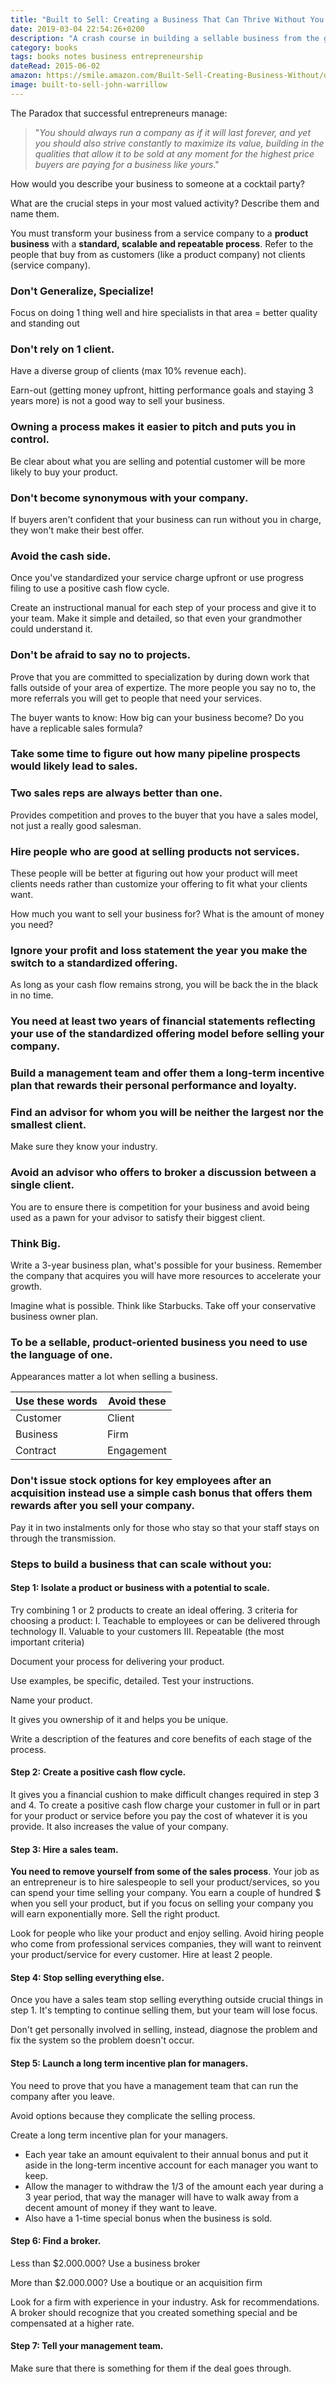 ```yaml
---
title: "Built to Sell: Creating a Business That Can Thrive Without You by John Warrillow"
date: 2019-03-04 22:54:26+0200
description: "A crash course in building a sellable business from the ground up. The business equivalent of the principle of starting with an end in mind. Think in systems, have a process, specialize and say no to projects outside your area of expertise."
category: books
tags: books notes business entrepreneurship
dateRead: 2015-06-02
amazon: https://smile.amazon.com/Built-Sell-Creating-Business-Without/dp/1591845823
image: built-to-sell-john-warrillow
---
```


The Paradox that successful entrepreneurs manage:

> "_You should always run a company as if it will last forever, and yet you should also strive constantly to maximize its value, building in the qualities that allow it to be sold at any moment for the highest price buyers are paying for a business like yours_."

How would you describe your business to someone at a cocktail party?

What are the crucial steps in your most valued activity? Describe them and name them.

You must transform your business from a service company to a **product business** with a **standard, scalable and repeatable process**. Refer to the people that buy from as customers (like a product company) not clients (service company).

### Don't Generalize, Specialize!

Focus on doing 1 thing well and hire specialists in that area = better quality and standing out

### Don't rely on 1 client.

Have a diverse group of clients (max 10% revenue each).

Earn-out (getting money upfront, hitting performance goals and staying 3 years more) is not a good way to sell your business.

### Owning a process makes it easier to pitch and puts you in control.

Be clear about what you are selling and potential customer will be more likely to buy your product.

### Don't become synonymous with your company.

If buyers aren't confident that your business can run without you in charge, they won't make their best offer.

### Avoid the cash side.

Once you've standardized your service charge upfront or use progress filing to use a positive cash flow cycle.

Create an instructional manual for each step of your process and give it to your team. Make it simple and detailed, so that even your grandmother could understand it.

### Don't be afraid to say no to projects.

Prove that you are committed to specialization by during down work that falls outside of your area of expertize. The more people you say no to, the more referrals you will get to people that need your services.

The buyer wants to know: How big can your business become? Do you have a replicable sales formula?

### Take some time to figure out how many pipeline prospects would likely lead to sales.

### Two sales reps are always better than one.

Provides competition and proves to the buyer that you have a sales model, not just a really good salesman.

### Hire people who are good at selling products not services.

These people will be better at figuring out how your product will meet clients needs rather than customize your offering to fit what your clients want.

How much you want to sell your business for? What is the amount of money you need?

### Ignore your profit and loss statement the year you make the switch to a standardized offering.

As long as your cash flow remains strong, you will be back the in the black in no time.

### You need at least two years of financial statements reflecting your use of the standardized offering model before selling your company.

### Build a management team and offer them a long-term incentive plan that rewards their personal performance and loyalty.

### Find an advisor for whom you will be neither the largest nor the smallest client.

Make sure they know your industry.

### Avoid an advisor who offers to broker a discussion between a single client.

You are to ensure there is competition for your business and avoid being used as a pawn for your advisor to satisfy their biggest client.

### Think Big.

Write a 3-year business plan, what's possible for your business. Remember the company that acquires you will have more resources to accelerate your growth.

Imagine what is possible. Think like Starbucks. Take off your conservative business owner plan.

### To be a sellable, product-oriented business you need to use the language of one.

Appearances matter a lot when selling a business.

| Use these words | Avoid these |
| --------------- | ----------- |
| Customer        | Client      |
| Business        | Firm        |
| Contract        | Engagement  |

### Don't issue stock options for key employees after an acquisition instead use a simple cash bonus that offers them rewards after you sell your company.

Pay it in two instalments only for those who stay so that your staff stays on through the transmission.

### Steps to build a business that can scale without you:

#### Step 1: Isolate a product or business with a potential to scale.

Try combining 1 or 2 products to create an ideal offering. 3 criteria for choosing a product:
I. Teachable to employees or can be delivered through technology
II. Valuable to your customers
III. Repeatable (the most important criteria)

Document your process for delivering your product.

Use examples, be specific, detailed. Test your instructions.

Name your product.

It gives you ownership of it and helps you be unique.

Write a description of the features and core benefits of each stage of the process.

#### Step 2: Create a positive cash flow cycle.

It gives you a financial cushion to make difficult changes required in step 3 and 4. To create a positive cash flow charge your customer in full or in part for your product or service before you pay the cost of whatever it is you provide. It also increases the value of your company.

#### Step 3: Hire a sales team.

**You need to remove yourself from some of the sales process**. Your job as an entrepreneur is to hire salespeople to sell your product/services, so you can spend your time selling your company. You earn a couple of hundred $ when you sell your product, but if you focus on selling your company you will earn exponentially more. Sell the right product.

Look for people who like your product and enjoy selling. Avoid hiring people who come from professional services companies, they will want to reinvent your product/service for every customer. Hire at least 2 people.

#### Step 4: Stop selling everything else.

Once you have a sales team stop selling everything outside crucial things in step 1. It's tempting to continue selling them, but your team will lose focus.

Don't get personally involved in selling, instead, diagnose the problem and fix the system so the problem doesn't occur.

#### Step 5: Launch a long term incentive plan for managers.

You need to prove that you have a management team that can run the company after you leave.

Avoid options because they complicate the selling process.

Create a long term incentive plan for your managers.

- Each year take an amount equivalent to their annual bonus and put it aside in the long-term incentive account for each manager you want to keep.
- Allow the manager to withdraw the 1/3 of the amount each year during a 3 year period, that way the manager will have to walk away from a decent amount of money if they want to leave.
- Also have a 1-time special bonus when the business is sold.

#### Step 6: Find a broker.

Less than $2.000.000? Use a business broker

More than $2.000.000? Use a boutique or an acquisition firm

Look for a firm with experience in your industry. Ask for recommendations. A broker should recognize that you created something special and be compensated at a higher rate.

#### Step 7: Tell your management team.

Make sure that there is something for them if the deal goes through.
